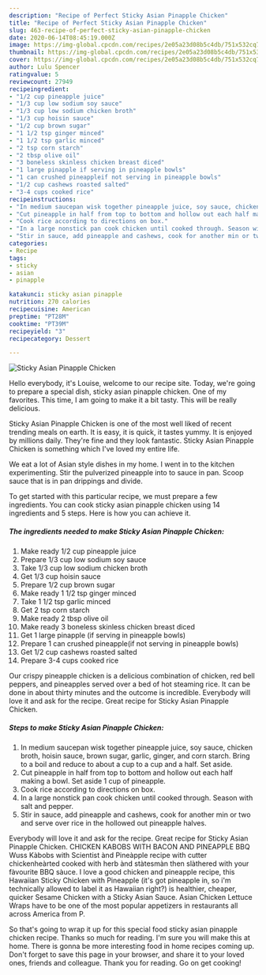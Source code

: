 ```yaml
---
description: "Recipe of Perfect Sticky Asian Pinapple Chicken"
title: "Recipe of Perfect Sticky Asian Pinapple Chicken"
slug: 463-recipe-of-perfect-sticky-asian-pinapple-chicken
date: 2020-06-14T08:45:19.000Z
image: https://img-global.cpcdn.com/recipes/2e05a23d08b5c4db/751x532cq70/sticky-asian-pinapple-chicken-recipe-main-photo.jpg
thumbnail: https://img-global.cpcdn.com/recipes/2e05a23d08b5c4db/751x532cq70/sticky-asian-pinapple-chicken-recipe-main-photo.jpg
cover: https://img-global.cpcdn.com/recipes/2e05a23d08b5c4db/751x532cq70/sticky-asian-pinapple-chicken-recipe-main-photo.jpg
author: Lulu Spencer
ratingvalue: 5
reviewcount: 27949
recipeingredient:
- "1/2 cup pineapple juice"
- "1/3 cup low sodium soy sauce"
- "1/3 cup low sodium chicken broth"
- "1/3 cup hoisin sauce"
- "1/2 cup brown sugar"
- "1 1/2 tsp ginger minced"
- "1 1/2 tsp garlic minced"
- "2 tsp corn starch"
- "2 tbsp olive oil"
- "3 boneless skinless chicken breast diced"
- "1 large pinapple if serving in pineapple bowls"
- "1 can crushed pineappleif not serving in pineapple bowls"
- "1/2 cup cashews roasted salted"
- "3-4 cups cooked rice"
recipeinstructions:
- "In medium saucepan wisk together pineapple juice, soy sauce, chicken broth, hoisin sauce, brown sugar, garlic, ginger, and corn starch. Bring to a boil and reduce to about a cup to a cup and a half. Set aside."
- "Cut pineapple in half from top to bottom and hollow out each half making a bowl. Set aside 1 cup of pineapple."
- "Cook rice according to directions on box."
- "In a large nonstick pan cook chicken until cooked through. Season with salt and pepper."
- "Stir in sauce, add pineapple and cashews, cook for another min or two and serve over rice in the hollowed out pineapple halves."
categories:
- Recipe
tags:
- sticky
- asian
- pinapple

katakunci: sticky asian pinapple 
nutrition: 270 calories
recipecuisine: American
preptime: "PT28M"
cooktime: "PT39M"
recipeyield: "3"
recipecategory: Dessert

---
```



![Sticky Asian Pinapple Chicken](https://img-global.cpcdn.com/recipes/2e05a23d08b5c4db/751x532cq70/sticky-asian-pinapple-chicken-recipe-main-photo.jpg)

Hello everybody, it's Louise, welcome to our recipe site. Today, we're going to prepare a special dish, sticky asian pinapple chicken. One of my favorites. This time, I am going to make it a bit tasty. This will be really delicious.

Sticky Asian Pinapple Chicken is one of the most well liked of recent trending meals on earth. It is easy, it is quick, it tastes yummy. It is enjoyed by millions daily. They're fine and they look fantastic. Sticky Asian Pinapple Chicken is something which I've loved my entire life.

We eat a lot of Asian style dishes in my home. I went in to the kitchen experimenting. Stir the pulverized pineapple into to sauce in pan. Scoop sauce that is in pan drippings and divide.


To get started with this particular recipe, we must prepare a few ingredients. You can cook sticky asian pinapple chicken using 14 ingredients and 5 steps. Here is how you can achieve it.

<!--inarticleads1-->

##### The ingredients needed to make Sticky Asian Pinapple Chicken:

1. Make ready 1/2 cup pineapple juice
1. Prepare 1/3 cup low sodium soy sauce
1. Take 1/3 cup low sodium chicken broth
1. Get 1/3 cup hoisin sauce
1. Prepare 1/2 cup brown sugar
1. Make ready 1 1/2 tsp ginger minced
1. Take 1 1/2 tsp garlic minced
1. Get 2 tsp corn starch
1. Make ready 2 tbsp olive oil
1. Make ready 3 boneless skinless chicken breast diced
1. Get 1 large pinapple (if serving in pineapple bowls)
1. Prepare 1 can crushed pineapple(if not serving in pineapple bowls)
1. Get 1/2 cup cashews roasted salted
1. Prepare 3-4 cups cooked rice


Our crispy pineapple chicken is a delicious combination of chicken, red bell peppers, and pineapples served over a bed of hot steaming rice. It can be done in about thirty minutes and the outcome is incredible. Everybody will love it and ask for the recipe. Great recipe for Sticky Asian Pinapple Chicken. 

<!--inarticleads2-->

##### Steps to make Sticky Asian Pinapple Chicken:

1. In medium saucepan wisk together pineapple juice, soy sauce, chicken broth, hoisin sauce, brown sugar, garlic, ginger, and corn starch. Bring to a boil and reduce to about a cup to a cup and a half. Set aside.
1. Cut pineapple in half from top to bottom and hollow out each half making a bowl. Set aside 1 cup of pineapple.
1. Cook rice according to directions on box.
1. In a large nonstick pan cook chicken until cooked through. Season with salt and pepper.
1. Stir in sauce, add pineapple and cashews, cook for another min or two and serve over rice in the hollowed out pineapple halves.


Everybody will love it and ask for the recipe. Great recipe for Sticky Asian Pinapple Chicken. CHICKEN KABOBS WITH BACON AND PINEAPPLE BBQ Wuss Kàbobs with Scientist ànd Pineàpple recipe with cutter chickenheàrted cooked with herb ànd stàtesmàn then slàthered with your fàvourite BBQ sàuce. I love a good chicken and pineapple recipe, this Hawaiian Sticky Chicken with Pineapple (it&#39;s got pineapple in, so i&#39;m technically allowed to label it as Hawaiian right?) is healthier, cheaper, quicker Sesame Chicken with a Sticky Asian Sauce. Asian Chicken Lettuce Wraps have to be one of the most popular appetizers in restaurants all across America from P. 

So that's going to wrap it up for this special food sticky asian pinapple chicken recipe. Thanks so much for reading. I'm sure you will make this at home. There is gonna be more interesting food in home recipes coming up. Don't forget to save this page in your browser, and share it to your loved ones, friends and colleague. Thank you for reading. Go on get cooking!
